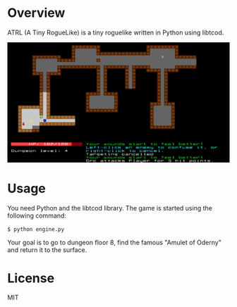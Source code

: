 # Overview

ATRL (A Tiny RogueLike) is a tiny roguelike written in Python using libtcod.

![Screenshot](imgs/screenshot.png)

# Usage

You need Python and the libtcod library. The game is started using the following
command:

    $ python engine.py

Your goal is to go to dungeon floor 8, find the famous "Amulet of Oderny" and
return it to the surface.

# License

MIT
